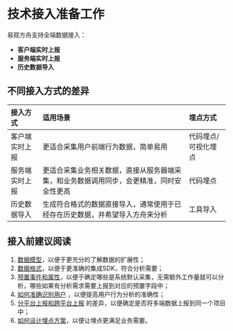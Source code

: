 # 技术接入准备工作

易观方舟支持全端数据接入：

* **客户端实时上报**
* **服务端实时上报**
* **历史数据导入**

## 不同接入方式的差异

| 接入方式 | 适用场景 | 埋点方式 |
| :--- | :--- | :--- |
| 客户端实时上报 | 更适合采集用户前端行为数据，简单易用 | 代码埋点/可视化埋点 |
| 服务端实时上报 | 更适合采集业务相关数据，直接从服务器端采集，和业务数据调用同步，会更精准，同时安全性更高 | 代码埋点 |
| 历史数据导入 | 生成符合格式的数据直接导入，通常使用于已经存在历史数据，并希望导入方舟来分析 | 工具导入 |

## 接入前建议阅读

1. [数据模型](data-model.md)，以便于更充分的了解数据的扩展性；
2. [数据格式](data-type.md)，以便于更准确的集成SDK，符合分析需要；
3. [预置事件和属性](default-data.md)，以便于确定哪些是系统默认采集，无需额外工作量就可以分析，哪些如果有分析需求需要上报到对应的预置字段中；
4. [如何准确识别用户](user-identify.md) ，以便提高用户行为分析的准确性；
5. [分平台上报和跨平台上报](cross-platform.md) 的差异，以便确定是否将多端数据上报到同一个项目中；
6. [如何设计埋点方案](tracking-plan.md)，以便让埋点更满足业务需要。

